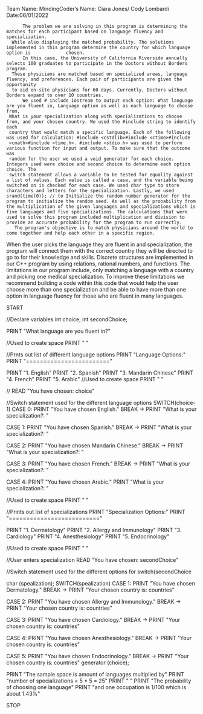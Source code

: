 
Team Name: MindingCoder’s
Name: Ciara Jones/ Cody Lombardi
Date:06/01/2022


          The problem we are solving in this program is determining the matches for each participant based on language fluency and specialization.
      While also displaying the matched probability. The solutions implemented in this program determine the country for which language option is             chosen. 
          In this case, the University of California Riverside annually selects 100 graduates to participate in the Doctors without Borders program. 
      These physicians are matched based on specialized areas, language fluency, and preferences. Each pair of participants are given the opportunity
      to aid on-site physicians for 60 days. Currently, Doctors without Borders expand to over 10 countries.
          We used # include iostream to output each option: What language are you fluent in, Language option as well as each language to choose from, 
     What is your specialization along with specializations to choose from, and your chosen country. We used the #include string to identify each 
     country that would match a specific language. Each of the following was used for calculation: #include <cstdlib>#include <ctime>#include 
     <cmath>#include <time.h>. #include <stdio.h> was used to perform various function for input and output. To make sure that the outcome was 
     random for the user we used a void generator for each choice. Integers used were choice and second choice to determine each option choice. The 
     switch statement allows a variable to be tested for equality against a list of values. Each value is called a case, and the variable being switched on is checked for each case. We used char type to store characters and letters for the specialization. Lastly, we used srand(time(0)); // to Initialize the random number generator for the program to initialize the random seed. As well as the probability from the multiplication of the given languages and specializations which is five languages and five specializations. The calculations that were used to solve this program included multiplication and division to provide an accurate probability for the program to run correctly.
       The program's objective is to match physicians around the world to come together and help each other in a specific region.
   When the user picks the language they are fluent in and specialization, the program will connect them with the correct country
   they will be directed to go to for their knowledge and skills. Discrete structures are implemented in our C++ program by using
  relations, rational numbers, and functions. The limitations in our program include, only matching a language with a country and 
  picking one medical specialization. To improve these limitations we recommend building a code within this code that would help 
  the user choose more than one specialization and be able to have more than one option in language fluency for those who are fluent 
 in many languages. 

START

//Declare variables
int choice;
int secondChoice;

PRINT "What language are you fluent in?"

//Used to create space
PRINT " "

//Prnts out list of different language options
PRINT "Language Options:"
PRINT "========================"

PRINT "1. English"
PRINT "2. Spanish"
PRINT "3. Mandarin Chinese"
PRINT "4. French"
PRINT "5. Arabic"
//Used to create space
PRINT " "

//
READ "You have chosen: choice"

//Switch statement used for the different language options
SWITCH(choice-1)
CASE 0:
PRINT "You have chosen English."
BREAK → PRINT "What is your specialization?: "


CASE 1:
PRINT "You have chosen Spanish."
BREAK → PRINT "What is your specialization?: "

CASE 2:
PRINT "You have chosen Mandarin Chinese."
BREAK → PRINT "What is your specialization?: "

CASE 3:
PRINT "You have chosen French."
BREAK → PRINT "What is your specialization?: "

CASE 4:
PRINT "You have chosen Arabic."
PRINT "What is your specialization?: "


//Used to create space
PRINT " "

//Prints out list of specializations
PRINT "Specialization Options:"
PRINT "=========================="

PRINT "1. Dermatology"
PRINT "2. Allergy and Immunology"
PRINT "3. Cardiology"
PRINT "4. Anesthesiology"
PRINT "5. Endocrinology"


//Used to create space
PRINT " "

//User enters specialization
READ "You have chosen: secondChoice"

//Switch statement used for the different options for switch(secondChoice


char (spealization);
SWITCH(spealization)
CASE 1:
PRINT "You have chosen Dermatology."
BREAK → PRINT "Your chosen country is: countries"

CASE 2:
PRINT "You have chosen Allergy and Immunology."
BREAK → PRINT "Your chosen country is: countries"

CASE 3:
PRINT "You have chosen Cardiology."
BREAK → PRINT "Your chosen country is: countries"

CASE 4:
PRINT "You have chosen Anesthesiology."
BREAK → PRINT "Your chosen country is: countries"

CASE 5:
PRINT "You have chosen Endocrinology."
BREAK → PRINT "Your chosen country is: countries"
generator (choice);

PRINT "The sample space is amount of languages multiplied by"
PRINT "number of specializations = 5 * 5 = 25"
PRINT " "
PRINT "The probability of choosing one language"
PRINT "and one occupation is 1/100 which is about 1.43%"

STOP
